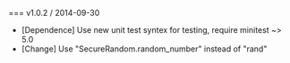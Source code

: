 === v1.0.2 / 2014-09-30

* [Dependence] Use new unit test syntex for testing, require minitest ~> 5.0
* [Change] Use "SecureRandom.random_number" instead of "rand"

